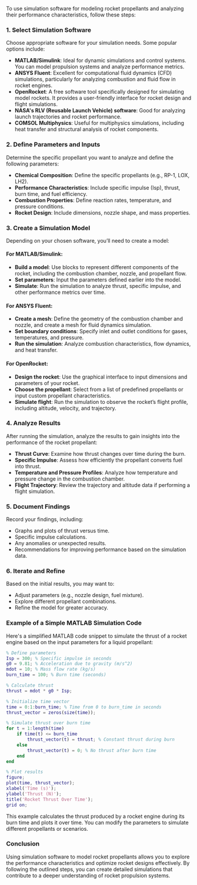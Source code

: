 To use simulation software for modeling rocket propellants and analyzing their performance characteristics, follow these steps:

### 1. Select Simulation Software
Choose appropriate software for your simulation needs. Some popular options include:

- **MATLAB/Simulink**: Ideal for dynamic simulations and control systems. You can model propulsion systems and analyze performance metrics.
- **ANSYS Fluent**: Excellent for computational fluid dynamics (CFD) simulations, particularly for analyzing combustion and fluid flow in rocket engines.
- **OpenRocket**: A free software tool specifically designed for simulating model rockets. It provides a user-friendly interface for rocket design and flight simulations.
- **NASA's RLV (Reusable Launch Vehicle) software**: Good for analyzing launch trajectories and rocket performance.
- **COMSOL Multiphysics**: Useful for multiphysics simulations, including heat transfer and structural analysis of rocket components.

### 2. Define Parameters and Inputs
Determine the specific propellant you want to analyze and define the following parameters:

- **Chemical Composition**: Define the specific propellants (e.g., RP-1, LOX, LH2).
- **Performance Characteristics**: Include specific impulse (Isp), thrust, burn time, and fuel efficiency.
- **Combustion Properties**: Define reaction rates, temperature, and pressure conditions.
- **Rocket Design**: Include dimensions, nozzle shape, and mass properties.

### 3. Create a Simulation Model
Depending on your chosen software, you’ll need to create a model:

#### For MATLAB/Simulink:
- **Build a model**: Use blocks to represent different components of the rocket, including the combustion chamber, nozzle, and propellant flow.
- **Set parameters**: Input the parameters defined earlier into the model.
- **Simulate**: Run the simulation to analyze thrust, specific impulse, and other performance metrics over time.

#### For ANSYS Fluent:
- **Create a mesh**: Define the geometry of the combustion chamber and nozzle, and create a mesh for fluid dynamics simulation.
- **Set boundary conditions**: Specify inlet and outlet conditions for gases, temperatures, and pressure.
- **Run the simulation**: Analyze combustion characteristics, flow dynamics, and heat transfer.

#### For OpenRocket:
- **Design the rocket**: Use the graphical interface to input dimensions and parameters of your rocket.
- **Choose the propellant**: Select from a list of predefined propellants or input custom propellant characteristics.
- **Simulate flight**: Run the simulation to observe the rocket’s flight profile, including altitude, velocity, and trajectory.

### 4. Analyze Results
After running the simulation, analyze the results to gain insights into the performance of the rocket propellant:

- **Thrust Curve**: Examine how thrust changes over time during the burn.
- **Specific Impulse**: Assess how efficiently the propellant converts fuel into thrust.
- **Temperature and Pressure Profiles**: Analyze how temperature and pressure change in the combustion chamber.
- **Flight Trajectory**: Review the trajectory and altitude data if performing a flight simulation.

### 5. Document Findings
Record your findings, including:

- Graphs and plots of thrust versus time.
- Specific impulse calculations.
- Any anomalies or unexpected results.
- Recommendations for improving performance based on the simulation data.

### 6. Iterate and Refine
Based on the initial results, you may want to:

- Adjust parameters (e.g., nozzle design, fuel mixture).
- Explore different propellant combinations.
- Refine the model for greater accuracy.

### Example of a Simple MATLAB Simulation Code

Here's a simplified MATLAB code snippet to simulate the thrust of a rocket engine based on the input parameters for a liquid propellant:

```matlab
% Define parameters
Isp = 300; % Specific impulse in seconds
g0 = 9.81; % Acceleration due to gravity (m/s^2)
mdot = 10; % Mass flow rate (kg/s)
burn_time = 100; % Burn time (seconds)

% Calculate thrust
thrust = mdot * g0 * Isp;

% Initialize time vector
time = 0:1:burn_time; % Time from 0 to burn_time in seconds
thrust_vector = zeros(size(time));

% Simulate thrust over burn time
for t = 1:length(time)
    if time(t) <= burn_time
        thrust_vector(t) = thrust; % Constant thrust during burn
    else
        thrust_vector(t) = 0; % No thrust after burn time
    end
end

% Plot results
figure;
plot(time, thrust_vector);
xlabel('Time (s)');
ylabel('Thrust (N)');
title('Rocket Thrust Over Time');
grid on;
```

This example calculates the thrust produced by a rocket engine during its burn time and plots it over time. You can modify the parameters to simulate different propellants or scenarios.

### Conclusion
Using simulation software to model rocket propellants allows you to explore the performance characteristics and optimize rocket designs effectively. By following the outlined steps, you can create detailed simulations that contribute to a deeper understanding of rocket propulsion systems.